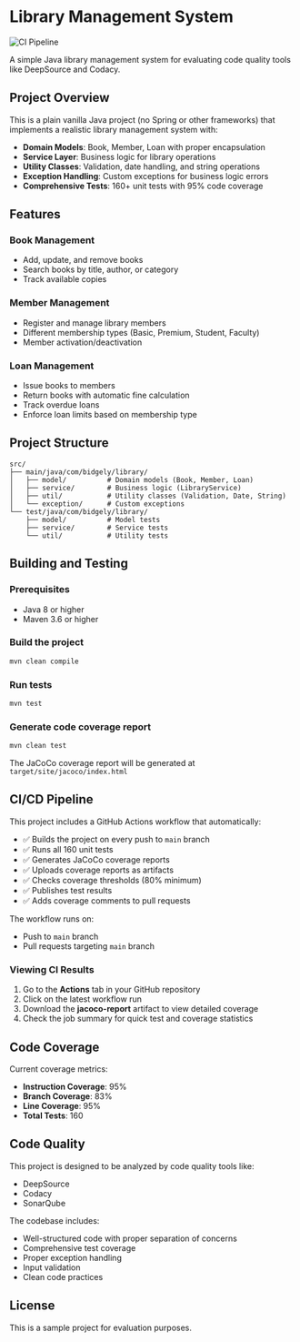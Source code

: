 # Library Management System

![CI Pipeline](https://github.com/YOUR_USERNAME/YOUR_REPO/workflows/CI%20Pipeline/badge.svg)

A simple Java library management system for evaluating code quality tools like DeepSource and Codacy.

## Project Overview

This is a plain vanilla Java project (no Spring or other frameworks) that implements a realistic library management system with:

- **Domain Models**: Book, Member, Loan with proper encapsulation
- **Service Layer**: Business logic for library operations
- **Utility Classes**: Validation, date handling, and string operations
- **Exception Handling**: Custom exceptions for business logic errors
- **Comprehensive Tests**: 160+ unit tests with 95% code coverage

## Features

### Book Management
- Add, update, and remove books
- Search books by title, author, or category
- Track available copies

### Member Management
- Register and manage library members
- Different membership types (Basic, Premium, Student, Faculty)
- Member activation/deactivation

### Loan Management
- Issue books to members
- Return books with automatic fine calculation
- Track overdue loans
- Enforce loan limits based on membership type

## Project Structure

```
src/
├── main/java/com/bidgely/library/
│   ├── model/          # Domain models (Book, Member, Loan)
│   ├── service/        # Business logic (LibraryService)
│   ├── util/           # Utility classes (Validation, Date, String)
│   └── exception/      # Custom exceptions
└── test/java/com/bidgely/library/
    ├── model/          # Model tests
    ├── service/        # Service tests
    └── util/           # Utility tests
```

## Building and Testing

### Prerequisites
- Java 8 or higher
- Maven 3.6 or higher

### Build the project
```bash
mvn clean compile
```

### Run tests
```bash
mvn test
```

### Generate code coverage report
```bash
mvn clean test
```

The JaCoCo coverage report will be generated at `target/site/jacoco/index.html`

## CI/CD Pipeline

This project includes a GitHub Actions workflow that automatically:
- ✅ Builds the project on every push to `main` branch
- ✅ Runs all 160 unit tests
- ✅ Generates JaCoCo coverage reports
- ✅ Uploads coverage reports as artifacts
- ✅ Checks coverage thresholds (80% minimum)
- ✅ Publishes test results
- ✅ Adds coverage comments to pull requests

The workflow runs on:
- Push to `main` branch
- Pull requests targeting `main` branch

### Viewing CI Results

1. Go to the **Actions** tab in your GitHub repository
2. Click on the latest workflow run
3. Download the **jacoco-report** artifact to view detailed coverage
4. Check the job summary for quick test and coverage statistics

## Code Coverage

Current coverage metrics:
- **Instruction Coverage**: 95%
- **Branch Coverage**: 83%
- **Line Coverage**: 95%
- **Total Tests**: 160

## Code Quality

This project is designed to be analyzed by code quality tools like:
- DeepSource
- Codacy
- SonarQube

The codebase includes:
- Well-structured code with proper separation of concerns
- Comprehensive test coverage
- Proper exception handling
- Input validation
- Clean code practices

## License

This is a sample project for evaluation purposes.


